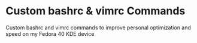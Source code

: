 # Custom bashrc & vimrc Commands

Custom bashrc and vimrc commands to improve personal optimization and speed on my Fedora 40 KDE device
